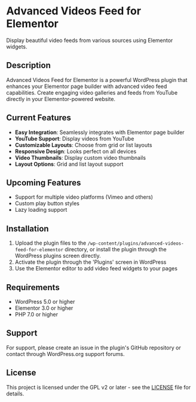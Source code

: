 # Advanced Videos Feed for Elementor

Display beautiful video feeds from various sources using Elementor widgets.

## Description

Advanced Videos Feed for Elementor is a powerful WordPress plugin that enhances your Elementor page builder with advanced video feed capabilities. Create engaging video galleries and feeds from YouTube directly in your Elementor-powered website.

## Current Features

- **Easy Integration**: Seamlessly integrates with Elementor page builder
- **YouTube Support**: Display videos from YouTube
- **Customizable Layouts**: Choose from grid or list layouts
- **Responsive Design**: Looks perfect on all devices
- **Video Thumbnails**: Display custom video thumbnails
- **Layout Options**: Grid and list layout support

## Upcoming Features

- Support for multiple video platforms (Vimeo and others)
- Custom play button styles
- Lazy loading support

## Installation

1. Upload the plugin files to the `/wp-content/plugins/advanced-videos-feed-for-elementor` directory, or install the plugin through the WordPress plugins screen directly.
2. Activate the plugin through the 'Plugins' screen in WordPress
3. Use the Elementor editor to add video feed widgets to your pages

## Requirements

- WordPress 5.0 or higher
- Elementor 3.0 or higher
- PHP 7.0 or higher

## Support

For support, please create an issue in the plugin's GitHub repository or contact through WordPress.org support forums.

## License

This project is licensed under the GPL v2 or later - see the [LICENSE](LICENSE) file for details.